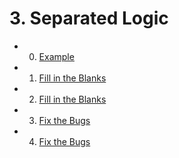 # 3. Separated Logic

- 0. [Example](./0-example.html)
- 1. [Fill in the Blanks](./1-fill-in-blanks.html)
- 2. [Fill in the Blanks](./2-fill-in-blanks.html)
- 3. [Fix the Bugs](./3-fix-the-bugs.html)
- 4. [Fix the Bugs](./4-fix-the-bugs.html)
